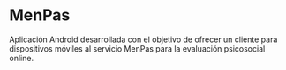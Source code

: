 # MenPas
Aplicación Android desarrollada con el objetivo de ofrecer un cliente para dispositivos móviles al servicio MenPas para la evaluación psicosocial online.
